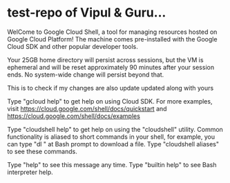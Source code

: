 # test-repo of Vipul & Guru...

WelCome to Google Cloud Shell, a tool for managing resources hosted on Google Cloud Platform!
The machine comes pre-installed with the Google Cloud SDK and other popular developer tools.

Your 25GB home directory will persist across sessions, but the VM is ephemeral and will be reset
approximately 90 minutes after your session ends. No system-wide change will persist beyond that.

This is to check if my changes are also update updated along with yours

Type "gcloud help" to get help on using Cloud SDK. For more examples, visit
https://cloud.google.com/shell/docs/quickstart and https://cloud.google.com/shell/docs/examples

Type "cloudshell help" to get help on using the "cloudshell" utility.  Common functionality is
aliased to short commands in your shell, for example, you can type "dl <filename>" at Bash prompt to
download a file. Type "cloudshell aliases" to see these commands.

Type "help" to see this message any time. Type "builtin help" to see Bash interpreter help.
